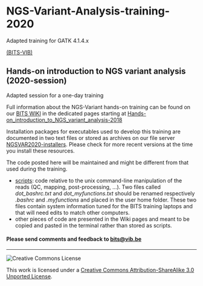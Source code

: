 # NGS-Variant-Analysis-training-2020
Adapted training for GATK 4.1.4.x

[(BITS-VIB)](https://github.com/BITS-VIB)
## Hands-on introduction to NGS variant analysis (2020-session)

Adapted session for a one-day training

Full information about the NGS-Variant hands-on training can be found on our <a href="http://wiki.bits.vib.be" target="_blank">BITS WIKI</a> in the dedicated pages starting at <a href="https://wiki.bits.vib.be/index.php/Hands-on_introduction_to_NGS_variant_analysis-2018" target="_blank">Hands-on_introduction_to_NGS_variant_analysis-2018</a>

Installation packages for executables used to develop this training are documented in two text files or stored as archives on our file server [NGSVAR2020-installers](http://data.bits.vib.be/pub/trainingen/NGSVAR2020/installers/).
Please check for more recent versions at the time you install these resources.

The code posted here will be maintained and might be different from that used during the training.

* [scripts](scripts): code relative to the unix command-line manipulation of the reads (QC, mapping, post-processing, ...). Two files called *dot_bashrc.txt* and *dot_myfunctions.txt* should be renamed respectively *.bashrc* and *.myfunctions* and placed in the user home folder. These two files contain system information tuned for the BITS training laptops and that will need edits to match other computers.
* other pieces of code are presented in the Wiki pages and meant to be copied and pasted in the terminal rather than stored as scripts.

<h4>Please send comments and feedback to <a href="mailto:bits@vib.be">bits@vib.be</a></h4>

------------

![Creative Commons License](http://i.creativecommons.org/l/by-sa/3.0/88x31.png?raw=true)

This work is licensed under a [Creative Commons Attribution-ShareAlike 3.0 Unported License](http://creativecommons.org/licenses/by-sa/3.0/).
